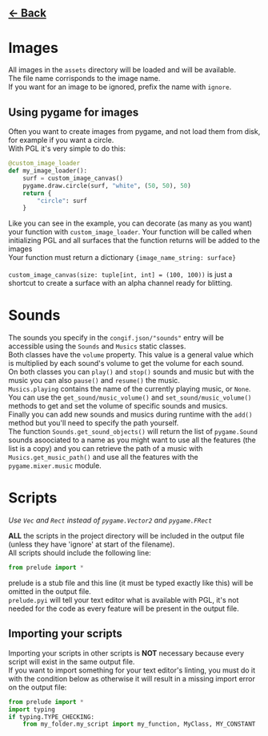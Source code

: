 ## [<- Back](PGL.md)

# Images

All images in the `assets` directory will be loaded and will be available.<br>
The file name corrisponds to the image name.<br>
If you want for an image to be ignored, prefix the name with `ignore`.

## Using pygame for images

Often you want to create images from pygame, and not load them from disk, for example if you want a circle.<br>
With PGL it's very simple to do this:

```py
@custom_image_loader
def my_image_loader():
    surf = custom_image_canvas()
    pygame.draw.circle(surf, "white", (50, 50), 50)
    return {
        "circle": surf
    }
```

Like you can see in the example, you can decorate (as many as you want) your function with `custom_image_loader`. Your function will be called when initializing PGL and all surfaces that the function returns will be added to the images<br>
Your function must return a dictionary `{image_name_string: surface}`<br><br>
`custom_image_canvas(size: tuple[int, int] = (100, 100))` is just a shortcut to create a surface with an alpha channel ready for blitting.

# Sounds

The sounds you specify in the `congif.json/"sounds"` entry will be accessible using the `Sounds` and `Musics` static classes.<br>
Both classes have the `volume` property. This value is a general value which is multiplied by each sound's volume to get the volume for each sound.<br>
On both classes you can `play()` and `stop()` sounds and music but with the music you can also `pause()` and `resume()` the music.<br>
`Musics.playing` contains the name of the currently playing music, or `None`.<br>
You can use the `get_sound/music_volume()` and `set_sound/music_volume()` methods to get and set the volume of specific sounds and musics.<br>
Finally you can add new sounds and musics during runtime with the `add()` method but you'll need to specify the path yourself.<br>
The function `Sounds.get_sound_objects()` will return the list of `pygame.Sound` sounds asoociated to a name as you might want to use all the features (the list is a copy) and you can retrieve the path of a music with `Musics.get_music_path()` and use all the features with the `pygame.mixer.music` module.

# Scripts

_Use `Vec` and `Rect` instead of `pygame.Vector2` and `pygame.FRect`_

**ALL** the scripts in the project directory will be included in the output file (unless they have 'ignore' at start of the filename).<br>
All scripts should include the following line:

```py
from prelude import *
```

prelude is a stub file and this line (it must be typed exactly like this) will be omitted in the output file.<br>
`prelude.pyi` will tell your text editor what is available with PGL, it's not needed for the code as every feature will be present in the output file.<br>

## Importing your scripts

Importing your scripts in other scripts is **NOT** necessary because every script will exist in the same output file.<br>
If you want to import something for your text editor's linting, you must do it with the condition below as otherwise it will result in a missing import error on the output file:

```py
from prelude import *
import typing
if typing.TYPE_CHECKING:
    from my_folder.my_script import my_function, MyClass, MY_CONSTANT
```
